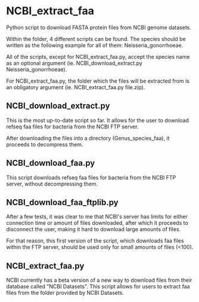 # NCBI_extract_faa
Python script to download FASTA protein files from NCBI genome datasets.

Within the folder, 4 different scripts can be found. The species should be written as the following example for all of them: Neisseria_gonorrhoeae.

All of the scripts, except for NCBI_extract_faa.py, accept the species name as an optional argument (ie. NCBI_download_extract.py Neisseria_gonorrhoeae).

For NCBI_extract_faa.py, the folder which the files will be extracted from is an obligatory argument (ie. NCBI_extract_faa.py file.zip).

## NCBI_download_extract.py 
This is the most up-to-date script so far. It allows for the user to download refseq faa files for bacteria from the NCBI FTP server.

After downloading the files into a directory (Genus_species_faa), it proceeds to decompress them.

## NCBI_download_faa.py 
This script downloads refseq faa files for bacteria from the NCBI FTP server, without decompressing them.

## NCBI_download_faa_ftplib.py 
After a few tests, it was clear to me that NCBI's server has limits for either connection time or amount of files downloaded, 
after which it proceeds to disconnect the user, making it hard to download large amounts of files.

For that reason, this first version of the script, which downloads faa files within the FTP server, should be used only for small amounts of files (<100).

## NCBI_extract_faa.py 
NCBI currently has a beta version of a new way to download files from their database called "NCBI Datasets". 
This script allows for users to extract faa files from the folder provided by NCBI Datasets.
